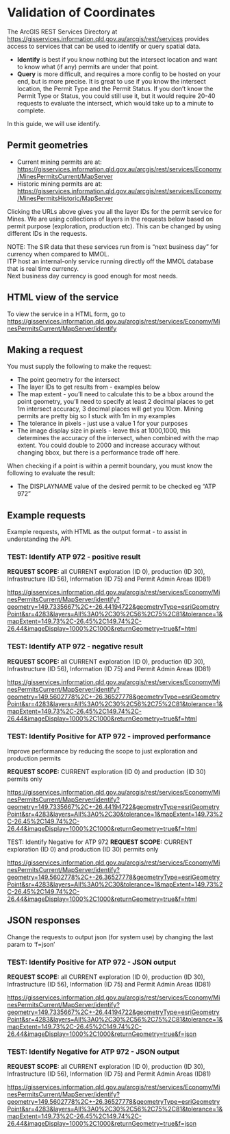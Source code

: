 # Validation of Coordinates

The ArcGIS REST Services Directory at https://gisservices.information.qld.gov.au/arcgis/rest/services provides access to services that can be used to identify or query spatial data.

* **Identify** is best if you know nothing but the intersect location and want to know what (if any) permits are under that point.
* **Query** is more difficult, and requires a more config to be hosted on your end, but is more precise. It is great to use if you know the intersect location, the Permit Type and the Permit Status. If you don’t know the Permit Type or Status, you could still use it, but it would require 20-40 requests to evaluate the intersect, which would take up to a minute to complete.

In this guide, we will use identify.

## Permit geometries

* Current mining permits are at: https://gisservices.information.qld.gov.au/arcgis/rest/services/Economy/MinesPermitsCurrent/MapServer
* Historic mining permits are at: https://gisservices.information.qld.gov.au/arcgis/rest/services/Economy/MinesPermitsHistoric/MapServer

Clicking the URLs above gives you all the layer IDs for the permit service for Mines. We are using collections of layers in the requests below based on permit purpose (exploration, production etc). This can be changed by using different IDs in the requests.

NOTE: The SIR data that these services run from is “next business day” for currency when compared to MMOL.  
ITP host an internal-only service running directly off the MMOL database that is real time currency.  
Next business day currency is good enough for most needs.

## HTML view of the service

To view the service in a HTML form, go to https://gisservices.information.qld.gov.au/arcgis/rest/services/Economy/MinesPermitsCurrent/MapServer/identify

## Making a request

You must supply the following to make the request:

* The point geometry for the intersect
* The layer IDs to get results from - examples below
* The map extent - you’ll need to calculate this to be a bbox around the point geometry, you’ll need to specify at least 2 decimal places to get 1m intersect accuracy, 3 decimal places will get you 10cm. Mining permits are pretty big so I stuck with 1m in my examples
* The tolerance in pixels - just use a value 1 for your purposes
* The image display size in pixels - leave this at 1000,1000, this determines the accuracy of the intersect, when combined with the map extent. You could double to 2000 and increase accuracy without changing bbox, but there is a performance trade off here.

When checking if a point is within a permit boundary, you must know the following to evaluate the result:

* The DISPLAYNAME value of the desired permit to be checked eg “ATP 972”

## Example requests

Example requests, with HTML as the output format - to assist in understanding the API.

### TEST: Identify ATP 972 - positive result

**REQUEST SCOPE:** all CURRENT exploration (ID 0), production (ID 30), Infrastructure (ID 56), Information (ID 75) and Permit Admin Areas (ID81)

https://gisservices.information.qld.gov.au/arcgis/rest/services/Economy/MinesPermitsCurrent/MapServer/identify?geometry=149.7335667%2C+-26.44194722&geometryType=esriGeometryPoint&sr=4283&layers=All%3A0%2C30%2C56%2C75%2C81&tolerance=1&mapExtent=149.73%2C-26.45%2C149.74%2C-26.44&imageDisplay=1000%2C1000&returnGeometry=true&f=html 

### TEST: Identify ATP 972 - negative result

**REQUEST SCOPE:** all CURRENT exploration (ID 0), production (ID 30), Infrastructure (ID 56), Information (ID 75) and Permit Admin Areas (ID81)

https://gisservices.information.qld.gov.au/arcgis/rest/services/Economy/MinesPermitsCurrent/MapServer/identify?geometry=149.5602778%2C+-26.36527778&geometryType=esriGeometryPoint&sr=4283&layers=All%3A0%2C30%2C56%2C75%2C81&tolerance=1&mapExtent=149.73%2C-26.45%2C149.74%2C-26.44&imageDisplay=1000%2C1000&returnGeometry=true&f=html 

### TEST: Identify Positive for ATP 972 - improved performance

Improve performance by reducing the scope to just exploration and production permits

**REQUEST SCOPE:** CURRENT exploration (ID 0) and production (ID 30) permits only

https://gisservices.information.qld.gov.au/arcgis/rest/services/Economy/MinesPermitsCurrent/MapServer/identify?geometry=149.7335667%2C+-26.44194722&geometryType=esriGeometryPoint&sr=4283&layers=All%3A0%2C30&tolerance=1&mapExtent=149.73%2C-26.45%2C149.74%2C-26.44&imageDisplay=1000%2C1000&returnGeometry=true&f=html 

TEST: Identify Negative for ATP 972
**REQUEST SCOPE:** CURRENT exploration (ID 0) and production (ID 30) permits only

https://gisservices.information.qld.gov.au/arcgis/rest/services/Economy/MinesPermitsCurrent/MapServer/identify?geometry=149.5602778%2C+-26.36527778&geometryType=esriGeometryPoint&sr=4283&layers=All%3A0%2C30&tolerance=1&mapExtent=149.73%2C-26.45%2C149.74%2C-26.44&imageDisplay=1000%2C1000&returnGeometry=true&f=html 

## JSON responses

Change the requests to output json (for system use) by changing the last param to ‘f=json’

### TEST: Identify Positive for ATP 972 - JSON output

**REQUEST SCOPE:** all CURRENT exploration (ID 0), production (ID 30), Infrastructure (ID 56), Information (ID 75) and Permit Admin Areas (ID81)

https://gisservices.information.qld.gov.au/arcgis/rest/services/Economy/MinesPermitsCurrent/MapServer/identify?geometry=149.7335667%2C+-26.44194722&geometryType=esriGeometryPoint&sr=4283&layers=All%3A0%2C30%2C56%2C75%2C81&tolerance=1&mapExtent=149.73%2C-26.45%2C149.74%2C-26.44&imageDisplay=1000%2C1000&returnGeometry=true&f=json 

### TEST: Identify Negative for ATP 972 - JSON output

**REQUEST SCOPE:** all CURRENT exploration (ID 0), production (ID 30), Infrastructure (ID 56), Information (ID 75) and Permit Admin Areas (ID81)

https://gisservices.information.qld.gov.au/arcgis/rest/services/Economy/MinesPermitsCurrent/MapServer/identify?geometry=149.5602778%2C+-26.36527778&geometryType=esriGeometryPoint&sr=4283&layers=All%3A0%2C30%2C56%2C75%2C81&tolerance=1&mapExtent=149.73%2C-26.45%2C149.74%2C-26.44&imageDisplay=1000%2C1000&returnGeometry=true&f=json 
